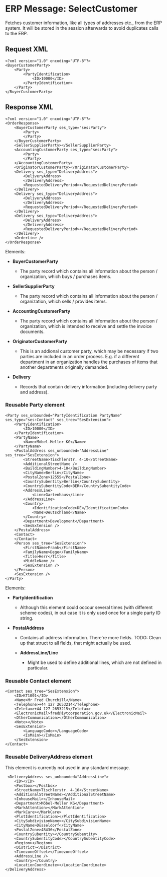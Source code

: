 #  ERP Message: SelectCustomer

Fetches customer information, like all types of addresses etc., from the ERP system. It will be stored in the session afterwards to avoid duplicates calls to the ERP.

## Request XML

``` 
<?xml version="1.0" encoding="UTF-8"?>
<BuyerCustomerParty>
    <Party>
        <PartyIdentification>
            <ID>10000</ID>
        </PartyIdentification>
    </Party>
</BuyerCustomerParty>
```

## Response XML

``` 
<?xml version="1.0" encoding="UTF-8"?>
<OrderResponse>
    <BuyerCustomerParty ses_type="ses:Party">
        <Party>
        </Party>
    </BuyerCustomerParty>
    <SellerSupplierParty></SellerSupplierParty>
    <AccountingCustomerParty ses_type="ses:Party">
        <Party>
        </Party>
    </AccountingCustomerParty>
    <OriginatorCustomerParty></OriginatorCustomerParty>
    <Delivery ses_type="DeliveryAddress">
        <DeliveryAddress>
        </DeliveryAddress>
        <RequestedDeliveryPeriod></RequestedDeliveryPeriod>
    </Delivery>
    <Delivery ses_type="DeliveryAddress">
        <DeliveryAddress>
        </DeliveryAddress>
        <RequestedDeliveryPeriod></RequestedDeliveryPeriod>
    </Delivery>
    <Delivery ses_type="DeliveryAddress">
        <DeliveryAddress>
        </DeliveryAddress>
        <RequestedDeliveryPeriod></RequestedDeliveryPeriod>
    </Delivery>
    <OrderLine />
</OrderResponse>
```

Elements:

  - **BuyerCustomerParty**
    
      - The party record which contains all information about the person / organization, which buys / purchases items.

  - **SellerSupplierParty**
    
      - The party record which contains all information about the person / organization, which sells / provides items.

  - **AccountingCustomerParty**
    
      - The party record which contains all information about the person / organization, which is intended to receive and settle the invoice documents.

  - **OriginatorCustomerParty**
    
      - This is an addional customer party, which may be necessary if two parties are included in an order process. E.g. if a different department in an organization handles the purchases of items that another departments originally demanded.

  - **Delivery**
    
      - Records that contain delivery information (including delivery party and address).

### Reusable Party element

``` 
<Party ses_unbounded="PartyIdentification PartyName" ses_type="ses:Contact" ses_tree="SesExtension">
    <PartyIdentification>
        <ID>10000</ID>
    </PartyIdentification>
    <PartyName>
        <Name>Möbel-Meller KG</Name>
    </PartyName>
    <PostalAddress ses_unbounded="AddressLine" ses_tree="SesExtension">
        <StreetName>Tischlerstr. 4-10</StreetName>
        <AdditionalStreetName />
        <BuildingNumber>4-10</BuildingNumber>
        <CityName>Berlin</CityName>
        <PostalZone>12555</PostalZone>
        <CountrySubentity>Berlin</CountrySubentity>
        <CountrySubentityCode>BER</CountrySubentityCode>
        <AddressLine>
            <Line>Gartenhaus</Line>
        </AddressLine>
        <Country>
            <IdentificationCode>DE</IdentificationCode>
            <Name>Deutschland</Name>
        </Country>
        <Department>Development</Department>
        <SesExtension />
    </PostalAddress>
    <Contact>
    </Contact>
    <Person ses_tree="SesExtension">
        <FirstName>Frank</FirstName>
        <FamilyName>Dege</FamilyName>
        <Title>Herr</Title>
        <MiddleName />
        <SesExtension />
    </Person>
    <SesExtension />
</Party>
```

Elements:

  - **PartyIdentification**
    
      - Although this element could occour several times (with different scheme codes), in out case it is only used once for a single party ID string.

  - **PostalAddress**
    
      - Contains all address information. There're more fields. TODO: Clean up that struct to all fields, that might actually be used.
    
      - **AddressLine/Line**
        
          - Might be used to define additional lines, which are not defined in particular.

### Reusable Contact element

``` 
<Contact ses_tree="SesExtension">
    <ID>KT1001</ID>
    <Name>Mr Fred Churchill</Name>
    <Telephone>+44 127 2653214</Telephone>
    <Telefax>+44 127 2653215</Telefax>
    <ElectronicMail>fred@iytcorporation.gov.uk</ElectronicMail>
    <OtherCommunication></OtherCommunication>
    <Note></Note>
    <SesExtension>
        <LanguageCode></LanguageCode>
        <IsMain></IsMain>
    </SesExtension>
</Contact>
```

### Reusable DeliveryAddress element

This element is currently not used in any standard message.

``` 
 <DeliveryAddress ses_unbounded="AddressLine">
    <ID></ID>
    <Postbox></Postbox>
    <StreetName>Tischlerstr. 4-10</StreetName>
    <AdditionalStreetName></AdditionalStreetName>
    <InhouseMail></InhouseMail>
    <Department>Möbel-Meller KG</Department>
    <MarkAttention></MarkAttention>
    <MarkCare></MarkCare>
    <PlotIdentification></PlotIdentification>
    <CitySubdivisionName></CitySubdivisionName>
    <CityName>Düsseldorf</CityName>
    <PostalZone>48436</PostalZone>
    <CountrySubentity></CountrySubentity>
    <CountrySubentityCode></CountrySubentityCode>
    <Region></Region>
    <District></District>
    <TimezoneOffset></TimezoneOffset>
    <AddressLine />
    <Country></Country>
    <LocationCoordinate></LocationCoordinate>
</DeliveryAddress>
```
